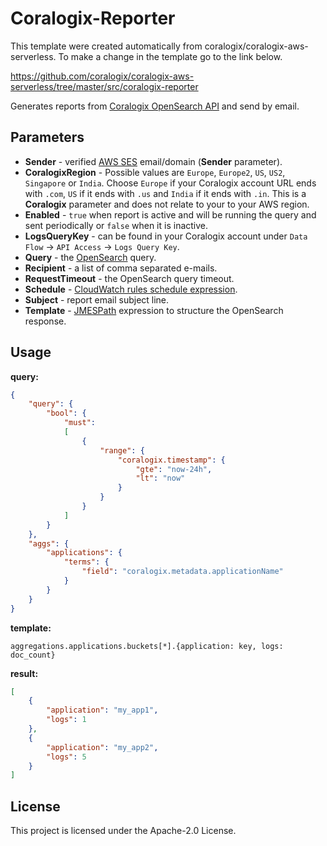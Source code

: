 # Coralogix-Reporter

This template were created automatically from coralogix/coralogix-aws-serverless.
To make a change in the template go to the link below.

https://github.com/coralogix/coralogix-aws-serverless/tree/master/src/coralogix-reporter

Generates reports from [Coralogix OpenSearch API](https://coralogix.com/docs/opensearch-api/) and send by email.

## Parameters

* **Sender** - verified [AWS SES](https://aws.amazon.com/ses/) email/domain (**Sender** parameter).
* **CoralogixRegion** - Possible values are `Europe`, `Europe2`, `US`, `US2`, `Singapore` or `India`. Choose `Europe` if your Coralogix account URL ends with `.com`, `US` if it ends with `.us` and `India` if it ends with `.in`. This is a **Coralogix** parameter and does not relate to your to your AWS region.
* **Enabled** - `true` when report is active and will be running the query and sent periodically or `false` when it is inactive.
* **LogsQueryKey** - can be found in your Coralogix account under `Data Flow` -> `API Access` -> `Logs Query Key`.
* **Query** - the [OpenSearch](https://opensearch.org/docs/latest/query-dsl/index/) query.
* **Recipient** - a list of comma separated e-mails.
* **RequestTimeout** - the OpenSearch query timeout.
* **Schedule** - [CloudWatch rules schedule expression](https://docs.aws.amazon.com/AmazonCloudWatch/latest/events/ScheduledEvents.html#RateExpressions).
* **Subject** - report email subject line.
* **Template** - [JMESPath](https://jmespath.org/) expression to structure the OpenSearch response.

## Usage

**query:**

```json
{
    "query": {
        "bool": {
            "must":
            [
                {
                    "range": {
                        "coralogix.timestamp": {
                            "gte": "now-24h",
                            "lt": "now"
                        }
                    }
                }
            ]
        }
    },
    "aggs": {
        "applications": {
            "terms": {
                "field": "coralogix.metadata.applicationName"
            }
        }
    }
}
```

**template:**

```
aggregations.applications.buckets[*].{application: key, logs: doc_count}
```

**result:**

```json
[
    {
        "application": "my_app1",
        "logs": 1
    },
    {
        "application": "my_app2",
        "logs": 5
    }
]
```

## License

This project is licensed under the Apache-2.0 License.
